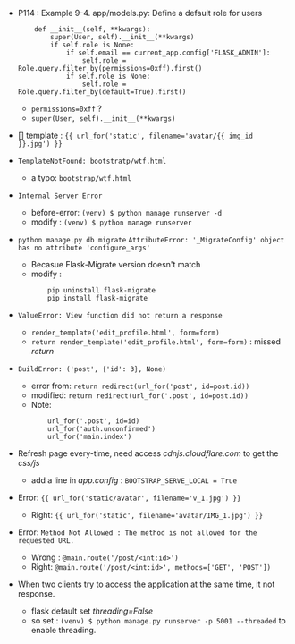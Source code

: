  
*  P114 : Example 9-4. app/models.py: Define a default role for users
    ```
        def __init__(self, **kwargs):
            super(User, self).__init__(**kwargs)
            if self.role is None:
                if self.email == current_app.config['FLASK_ADMIN']:
                    self.role = Role.query.filter_by(permissions=0xff).first()
                if self.role is None:
                    self.role = Role.query.filter_by(default=True).first()
    ```
    
    * `permissions=0xff` ?
    * `super(User, self).__init__(**kwargs)`
    
- [] template : `{{ url_for('static', filename='avatar/{{ img_id }}.jpg') }}`
    
    
* `TemplateNotFound: bootstratp/wtf.html`
    * a typo: `bootstrap/wtf.html`
    
* `Internal Server Error`
    * before-error: `(venv) $ python manage runserver -d`
    * modify : `(venv) $ python manage runserver`

* `python manage.py db migrate`
    `AttributeError: '_MigrateConfig' object has no attribute 'configure_args'`
    * Becasue Flask-Migrate version doesn't match
    * modify : 
        ```
            pip uninstall flask-migrate
            pip install flask-migrate
        ```
        
* `ValueError: View function did not return a response`
    * `render_template('edit_profile.html', form=form)`
    * `return render_template('edit_profile.html', form=form)` : missed *return*
    
* `BuildError: ('post', {'id': 3}, None)`
    * error from: `return redirect(url_for('post', id=post.id))`
    * modified:
        `return redirect(url_for('.post', id=post.id))` 
    * Note:
        ```
            url_for('.post', id=id)
            url_for('auth.unconfirmed')
            url_for('main.index')
        ```
    
* Refresh page every-time, need access *cdnjs.cloudflare.com* to get the *css/js* 
    * add a line in *app.config* :
        `BOOTSTRAP_SERVE_LOCAL = True`
        
* Error: `{{ url_for('static/avatar', filename='v_1.jpg') }}`
    * Right: `{{ url_for('static', filename='avatar/IMG_1.jpg') }}`

* Error: `Method Not Allowed : The method is not allowed for the requested URL.`
    * Wrong : `@main.route('/post/<int:id>')`
    * Right: `@main.route('/post/<int:id>', methods=['GET', 'POST'])`
    
* When two clients try to access the application at the same time, it not response.
    * flask default set *threading=False* 
    * so set : `(venv) $ python manage.py runserver -p 5001 --threaded` to enable threading.
    
    
    
    
    
    
    
    
    
    
    
    
    
    
    
    
    
    